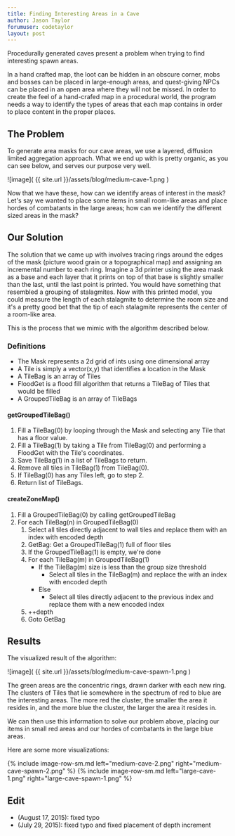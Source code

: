 ```yaml
---
title: Finding Interesting Areas in a Cave
author: Jason Taylor
forumuser: codetaylor
layout: post
---
```


Procedurally generated caves present a problem when trying to find interesting spawn areas.

In a hand crafted map, the loot can be hidden in an obscure corner, mobs and bosses can be placed in large-enough areas, and quest-giving NPCs can be placed in an open area where they will not be missed. In order to create the feel of a hand-crafed map in a procedural world, the program needs a way to identify the types of areas that each map contains in order to place content in the proper places.

## The Problem

To generate area masks for our cave areas, we use a layered, diffusion limited aggregation approach. What we end up with is pretty organic, as you can see below, and serves our purpose very well.

![image]( {{ site.url }}/assets/blog/medium-cave-1.png )

Now that we have these, how can we identify areas of interest in the mask? Let's say we wanted to place some items in small room-like areas and place hordes of combatants in the large areas; how can we identify the different sized areas in the mask?

## Our Solution

The solution that we came up with involves tracing rings around the edges of the mask (picture wood grain or a topographical map) and assigning an incremental number to each ring. Imagine a 3d printer using the area mask as a base and each layer that it prints on top of that base is slightly smaller than the last, until the last point is printed. You would have something that resembled a grouping of stalagmites. Now with this printed model, you could measure the length of each stalagmite to determine the room size and it's a pretty good bet that the tip of each stalagmite represents the center of a room-like area.

This is the process that we mimic with the algorithm described below.

### Definitions

* The Mask represents a 2d grid of ints using one dimensional array
* A Tile is simply a vector(x,y) that identifies a location in the Mask
* A TileBag is an array of Tiles
* FloodGet is a flood fill algorithm that returns a TileBag of Tiles that would be filled
* A GroupedTileBag is an array of TileBags

#### getGroupedTileBag()

1. Fill a TileBag(0) by looping through the Mask and selecting any Tile that has a floor value.
2. Fill a TileBag(1) by taking a Tile from TileBag(0) and performing a FloodGet with the Tile's coordinates.
3. Save TileBag(1) in a list of TileBags to return.
4. Remove all tiles in TileBag(1) from TileBag(0).
5. If TileBag(0) has any Tiles left, go to step 2.
6. Return list of TileBags.

#### createZoneMap()

1. Fill a GroupedTileBag(0) by calling getGroupedTileBag
2. For each TileBag(n) in GroupedTileBag(0)
   1. Select all tiles directly adjacent to wall tiles and replace them with an index with encoded depth
   2. GetBag: Get a GroupedTileBag(1) full of floor tiles
   3. If the GroupedTileBag(1) is empty, we're done
   4. For each TileBag(m) in GroupedTileBag(1)
      * If the TileBag(m) size is less than the group size threshold
         * Select all tiles in the TileBag(m) and replace the with an index with encoded depth
      * Else
         * Select all tiles directly adjacent to the previous index and replace them with a new encoded index
   5. ++depth
   6. Goto GetBag

## Results

The visualized result of the algorithm:

![image]( {{ site.url }}/assets/blog/medium-cave-spawn-1.png )

The green areas are the concentric rings, drawn darker with each new ring. The clusters of Tiles that lie somewhere in the spectrum of red to blue are the interesting areas. The more red the cluster, the smaller the area it resides in, and the more blue the cluster, the larger the area it resides in.

We can then use this information to solve our problem above, placing our items in small red areas and our hordes of combatants in the large blue areas.

Here are some more visualizations:

{% include image-row-sm.md left="medium-cave-2.png" right="medium-cave-spawn-2.png" %}
{% include image-row-sm.md left="large-cave-1.png" right="large-cave-spawn-1.png" %}

## Edit

* (August 17, 2015): fixed typo
* (July 29, 2015): fixed typo and fixed placement of depth increment
